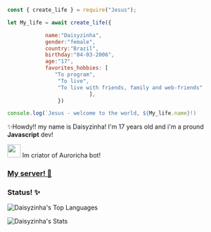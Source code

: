 ```js

const { create_life } = require("Jesus");

let My_life = await create_life({

            name:"Daisyzinha",
            gender:"female",
            country:"Brazil",
            birthday:"04-03-2006",
            age:"17",
            favorites_hobbies: [
               "To program",
                "To live",   
                "To live with friends, family and web-friends"                  
                          ],
                })

console.log(`Jesus - welcome to the world, ${My_life.name}!)
```

✨Howdy!! my name is Daisyzinha! I'm 17 years old and i'm a pround **Javascript** dev! 

<image height="30" src="https://hosting.renderforestsites.com/21893403/1065547/media/83d87ba52ccb112ce4919b083a746444.png"> Im criator of Auroricha bot!


### [My server! 🍃](https://discord.gg/QDFSCPSdP8)



### Status! ✨
![Daisyzinha's Top Languages](https://github-readme-stats.vercel.app/api/top-langs/?username=Daisyzinha&theme=dracula&show_icons=true&hide_border=false&layout=compact)



![Daisyzinha's Stats](https://github-readme-stats.vercel.app/api?username=Daisyzinha&theme=dracula&show_icons=true&hide_border=false&count_private=false)


